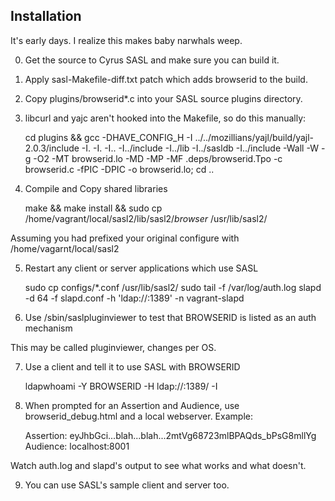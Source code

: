 ## Installation ##
It's early days. I realize this makes baby narwhals weep.

0. Get the source to Cyrus SASL and make sure you can build it.

1. Apply sasl-Makefile-diff.txt patch which adds browserid to the build.

2. Copy plugins/browserid*.c into your SASL source plugins directory.

3. libcurl and yajc aren't hooked into the Makefile, so do this manually:

    cd plugins && gcc -DHAVE_CONFIG_H -I ../../mozillians/yajl/build/yajl-2.0.3/include -I. -I. -I.. -I../include -I../lib -I../sasldb -I../include -Wall -W -g -O2 -MT browserid.lo -MD -MP -MF .deps/browserid.Tpo -c browserid.c  -fPIC -DPIC -o browserid.lo; cd .. 

4. Compile and Copy shared libraries

    make && make install && sudo cp  /home/vagrant/local/sasl2/lib/sasl2/*browser* /usr/lib/sasl2/

Assuming you had prefixed your original configure with /home/vagarnt/local/sasl2

5. Restart any client or server applications which use SASL

    sudo cp configs/*.conf /usr/lib/sasl2/
    sudo tail -f /var/log/auth.log
    slapd -d 64 -f slapd.conf -h 'ldap://:1389' -n vagrant-slapd

6. Use /sbin/saslpluginviewer to test that BROWSERID is listed as an auth mechanism

This may be called pluginviewer, changes per OS.

7. Use a client and tell it to use SASL with BROWSERID

    ldapwhoami -Y BROWSERID -H ldap://:1389/ -I

8. When prompted for an Assertion and Audience, use browserid_debug.html and a local webserver. Example:

    Assertion: eyJhbGci...blah...blah...2mtVg68723mlBPAQds_bPsG8mllYg
    Audience: localhost:8001

Watch auth.log and slapd's output to see what works and what doesn't.

9. You can use SASL's sample client and server too.
